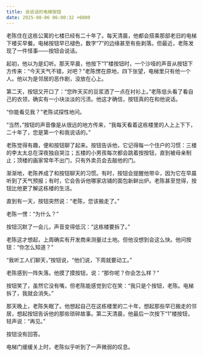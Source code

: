 ```yaml
---
title: 会说话的电梯按钮
date: 2025-08-06 06:00:32 +0800
---
```


老陈住在这栋公寓的七楼已经有二十年了。每天清晨，他都会搭乘那部老旧的电梯下楼买早餐。电梯按钮早已褪色，数字“7”的边缘甚至有些剥落。但最近，老陈发现了一件怪事——按钮会说话。

起初，他以为是幻听。那天早晨，他按下“1”楼按钮时，一个沙哑的声音从按钮下方传来：“今天天气不错，对吧？”老陈愣在原地，四下张望，电梯里只有他一个人。他以为是邻居的恶作剧，没放在心上。

第二天，按钮又开口了：“您昨天买的豆浆洒了一点在衬衫上。”老陈低头看了看自己的衣领，确实有一小块淡淡的污渍。他这才确信，按钮真的在和他说话。

“你能看见我？”老陈试探性地问。

“当然，”按钮的声音像是从很远的地方传来，“我每天看着这栋楼里的人上上下下，二十年了，您是第一个和我说话的。”

老陈觉得有趣，便和按钮聊了起来。按钮告诉他，它记得每一个住户的习惯：三楼的李太太总在深夜独自哭泣；五楼的小男孩每次都会跳着按按钮，直到被母亲制止；顶楼的画家常年不出门，只有外卖员会去敲他的门。

渐渐地，老陈养成了和按钮聊天的习惯。有时，按钮会提醒他带伞，因为它在早晨听到了天气预报；有时，它会告诉他哪家店铺的面包新鲜出炉。老陈甚至觉得，按钮比他更了解这栋楼的生活。

直到有一天，按钮突然说：“老陈，您该搬走了。”

老陈一愣：“为什么？”

按钮沉默了一会儿，声音变得低沉：“这栋楼要拆了。”

老陈这才想起，上周确实有开发商来测量过土地。但他没想到会这么快。他问按钮：“你怎么知道？”

“我听工人们聊天，”按钮说，“他们说，下周就要动工。”

老陈感到一阵失落。他摸了摸按钮，说：“那你呢？你会怎么样？”

按钮笑了，虽然它没有嘴，但老陈能感觉到它在笑：“我只是个按钮，老陈。电梯拆了，我就会消失。”

那天晚上，老陈失眠了。他想起自己在这栋楼里的二十年，想起那些早已搬走的邻居，想起按钮告诉他的那些琐碎故事。第二天清晨，他最后一次按下“1”楼按钮，轻声说：“再见。”

按钮没有回答。

电梯门缓缓关上时，老陈似乎听到了一声微弱的叹息。
